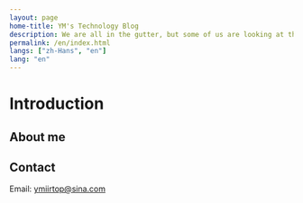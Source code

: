 ```yaml
---
layout: page
home-title: YM's Technology Blog
description: We are all in the gutter, but some of us are looking at the stars.  
permalink: /en/index.html
langs: ["zh-Hans", "en"]
lang: "en"
---
```


# Introduction

## About me




## Contact

Email: ymiirtop@sina.com
